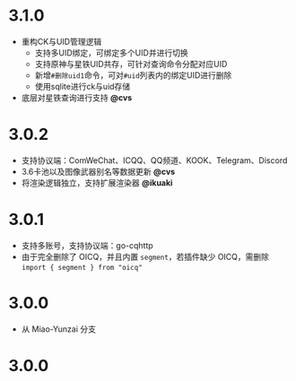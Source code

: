# 3.1.0

* 重构CK与UID管理逻辑
    * 支持多UID绑定，可绑定多个UID并进行切换
    * 支持原神与星铁UID共存，可针对查询命令分配对应UID
    * 新增`#删除uid1`命令，可对`#uid`列表内的绑定UID进行删除
    * 使用sqlite进行ck与uid存储
* 底层对星铁查询进行支持 **@cvs**

# 3.0.2

* 支持协议端：ComWeChat、ICQQ、QQ频道、KOOK、Telegram、Discord
* 3.6卡池以及图像武器别名等数据更新 **@cvs**
* 将渲染逻辑独立，支持扩展渲染器 **@ikuaki**

# 3.0.1

* 支持多账号，支持协议端：go-cqhttp
* 由于完全删除了 OICQ，并且内置 `segment`，若插件缺少 OICQ，需删除 `import { segment } from "oicq"`

# 3.0.0

* 从 Miao-Yunzai 分支

# 3.0.0